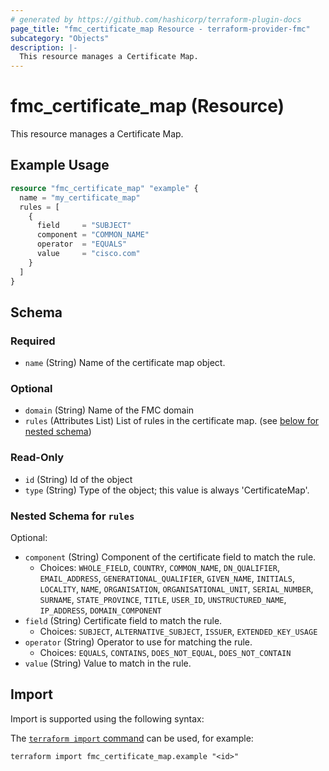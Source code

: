 ```yaml
---
# generated by https://github.com/hashicorp/terraform-plugin-docs
page_title: "fmc_certificate_map Resource - terraform-provider-fmc"
subcategory: "Objects"
description: |-
  This resource manages a Certificate Map.
---
```


# fmc_certificate_map (Resource)

This resource manages a Certificate Map.

## Example Usage

```terraform
resource "fmc_certificate_map" "example" {
  name = "my_certificate_map"
  rules = [
    {
      field     = "SUBJECT"
      component = "COMMON_NAME"
      operator  = "EQUALS"
      value     = "cisco.com"
    }
  ]
}
```

<!-- schema generated by tfplugindocs -->
## Schema

### Required

- `name` (String) Name of the certificate map object.

### Optional

- `domain` (String) Name of the FMC domain
- `rules` (Attributes List) List of rules in the certificate map. (see [below for nested schema](#nestedatt--rules))

### Read-Only

- `id` (String) Id of the object
- `type` (String) Type of the object; this value is always 'CertificateMap'.

<a id="nestedatt--rules"></a>
### Nested Schema for `rules`

Optional:

- `component` (String) Component of the certificate field to match the rule.
  - Choices: `WHOLE_FIELD`, `COUNTRY`, `COMMON_NAME`, `DN_QUALIFIER`, `EMAIL_ADDRESS`, `GENERATIONAL_QUALIFIER`, `GIVEN_NAME`, `INITIALS`, `LOCALITY`, `NAME`, `ORGANISATION`, `ORGANISATIONAL_UNIT`, `SERIAL_NUMBER`, `SURNAME`, `STATE_PROVINCE`, `TITLE`, `USER_ID`, `UNSTRUCTURED_NAME`, `IP_ADDRESS`, `DOMAIN_COMPONENT`
- `field` (String) Certificate field to match the rule.
  - Choices: `SUBJECT`, `ALTERNATIVE_SUBJECT`, `ISSUER`, `EXTENDED_KEY_USAGE`
- `operator` (String) Operator to use for matching the rule.
  - Choices: `EQUALS`, `CONTAINS`, `DOES_NOT_EQUAL`, `DOES_NOT_CONTAIN`
- `value` (String) Value to match in the rule.

## Import

Import is supported using the following syntax:

The [`terraform import` command](https://developer.hashicorp.com/terraform/cli/commands/import) can be used, for example:

```shell
terraform import fmc_certificate_map.example "<id>"
```
